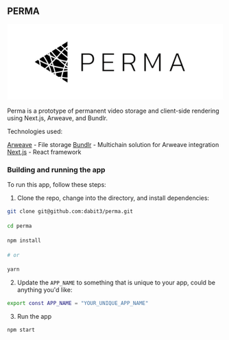 ## PERMA

![PERMA](perma.jpg)

Perma is a prototype of permanent video storage and client-side rendering using Next.js, Arweave, and Bundlr.

Technologies used:

[Arweave](https://www.arweave.org/) - File storage
[Bundlr](https://bundlr.network/) - Multichain solution for Arweave integration
[Next.js](https://nextjs.org/) - React framework

### Building and running the app

To run this app, follow these steps:

1. Clone the repo, change into the directory, and install dependencies:

```sh
git clone git@github.com:dabit3/perma.git

cd perma

npm install 

# or

yarn 
```

2. Update the `APP_NAME` to something that is unique to your app, could be anything you'd like:

```sh
export const APP_NAME = "YOUR_UNIQUE_APP_NAME"
```

3. Run the app

```sh
npm start
```